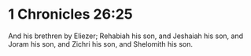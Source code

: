 # 1 Chronicles 26:25

And his brethren by Eliezer; Rehabiah his son, and Jeshaiah his son, and Joram his son, and Zichri his son, and Shelomith his son.